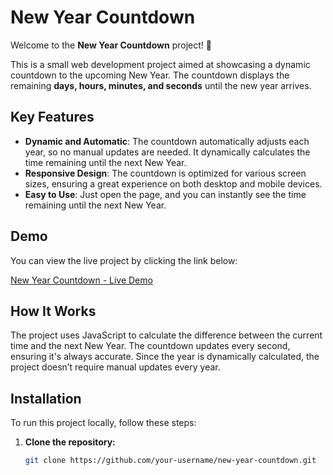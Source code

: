 # New Year Countdown

Welcome to the **New Year Countdown** project! 🎉

This is a small web development project aimed at showcasing a dynamic countdown to the upcoming New Year. The countdown displays the remaining **days, hours, minutes, and seconds** until the new year arrives.

## Key Features

- **Dynamic and Automatic**: The countdown automatically adjusts each year, so no manual updates are needed. It dynamically calculates the time remaining until the next New Year.
- **Responsive Design**: The countdown is optimized for various screen sizes, ensuring a great experience on both desktop and mobile devices.
- **Easy to Use**: Just open the page, and you can instantly see the time remaining until the next New Year.

## Demo

You can view the live project by clicking the link below:

[New Year Countdown - Live Demo](https://musical-dragon-0261e6.netlify.app/)

## How It Works

The project uses JavaScript to calculate the difference between the current time and the next New Year. The countdown updates every second, ensuring it's always accurate. Since the year is dynamically calculated, the project doesn’t require manual updates every year.

## Installation

To run this project locally, follow these steps:

1. **Clone the repository:**
   ```bash
   git clone https://github.com/your-username/new-year-countdown.git
